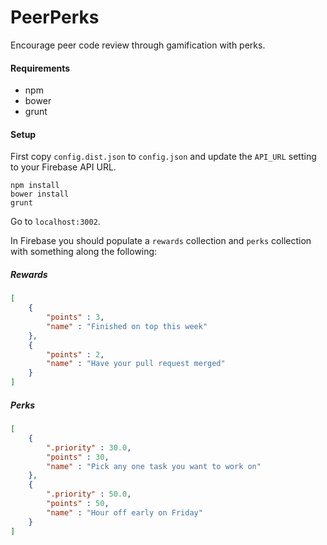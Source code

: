 PeerPerks
==================

Encourage peer code review through gamification with perks.

#### Requirements
- npm
- bower
- grunt

#### Setup

First copy `config.dist.json` to `config.json` and update the `API_URL` setting to your Firebase API URL.

```
npm install
bower install
grunt
```

Go to `localhost:3002`.

In Firebase you should populate a `rewards` collection and `perks` collection with something along the following:

##### Rewards
```json
[
	{
		"points" : 3,
		"name" : "Finished on top this week"
	},
	{
		"points" : 2,
		"name" : "Have your pull request merged"
	}
]
```

##### Perks
```json
[
	{
		".priority" : 30.0,
		"points" : 30,
		"name" : "Pick any one task you want to work on"
	},
	{
		".priority" : 50.0,
		"points" : 50,
		"name" : "Hour off early on Friday"
	}
]
```
